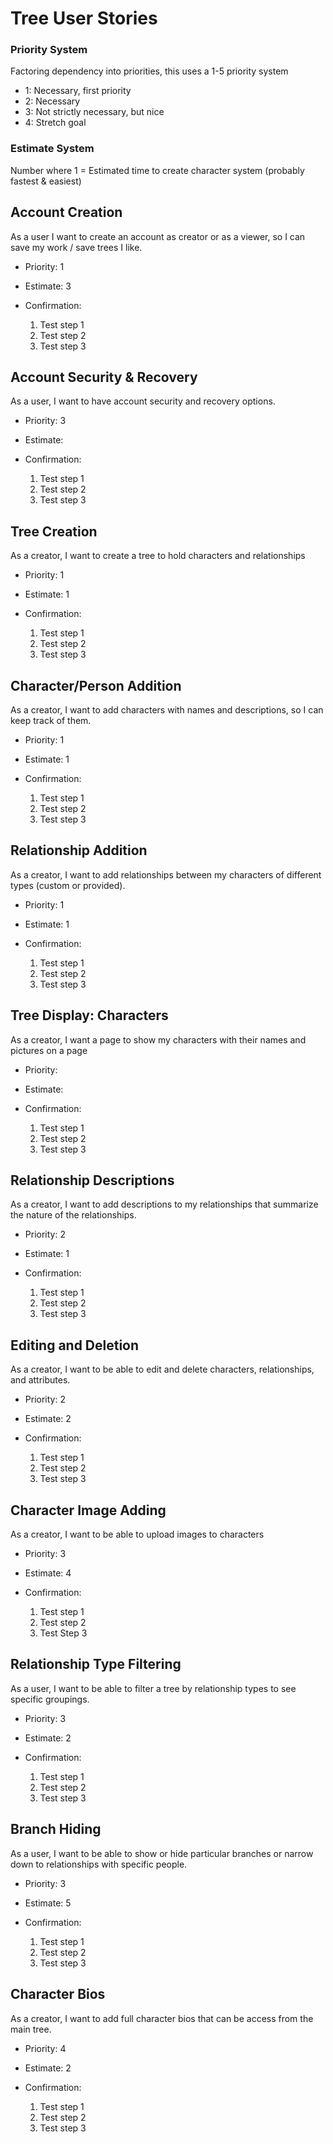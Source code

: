 # Tree User Stories

### Priority System

Factoring dependency into priorities, this uses a 1-5 priority system
- 1: Necessary, first priority
- 2: Necessary
- 3: Not strictly necessary, but nice
- 4: Stretch goal

### Estimate System

Number where 1 =  Estimated time to create character system (probably fastest & easiest)


Account Creation
-----------------------
As a user I want to create an account as creator or as a viewer, so I can save my work / save trees I like.

 - Priority: 1
 - Estimate: 3
 - Confirmation:

   1. Test step 1
   2. Test step 2
   3. Test step 3


Account Security & Recovery
-----------------------
As a user, I want to have account security and recovery options.

 - Priority: 3
 - Estimate:
 - Confirmation:

   1. Test step 1
   2. Test step 2
   3. Test step 3


Tree Creation
-----------------------
As a creator, I want to create a tree to hold characters and relationships

 - Priority: 1
 - Estimate: 1
 - Confirmation:

   1. Test step 1
   2. Test step 2
   3. Test step 3


Character/Person Addition
-----------------------
As a creator, I want to add characters with names and descriptions, so I can keep track of them.

 - Priority: 1
 - Estimate: 1
 - Confirmation:
   
   1. Test step 1
   2. Test step 2
   3. Test step 3
 

Relationship Addition
-----------------------
As a creator, I want to add relationships between my characters  of different types (custom or provided).

 - Priority: 1
 - Estimate: 1
 - Confirmation:

   1. Test step 1
   2. Test step 2
   3. Test step 3


Tree Display: Characters
-----------------------
As a creator, I want a page to show my characters with their names and pictures on a page 

 - Priority: 
 - Estimate:
 - Confirmation:

   1. Test step 1
   2. Test step 2
   3. Test step 3
 

Relationship Descriptions
-----------------------
As a creator, I want to add descriptions to my relationships that summarize the nature of the relationships.

 - Priority: 2
 - Estimate: 1
 - Confirmation: 

   1. Test step 1
   2. Test step 2
   3. Test step 3
 

Editing and Deletion
-----------------------
As a creator, I want to be able to edit and delete characters, relationships, and attributes.

 - Priority: 2
 - Estimate: 2
 - Confirmation:

   1. Test step 1
   2. Test step 2
   3. Test step 3
 

Character Image Adding
-----------------------
As a creator, I want to be able to upload images to characters

 - Priority: 3
 - Estimate: 4
 - Confirmation: 

   1. Test step 1
   2. Test step 2
   3. Test Step 3


Relationship Type Filtering
-----------------------
As a user, I want to be able to filter a tree by relationship types to see specific groupings.

 - Priority: 3
 - Estimate: 2
 - Confirmation: 

   1. Test step 1
   2. Test step 2
   3. Test step 3


Branch Hiding
-----------------------
As a user, I want to be able to show or hide particular branches or narrow down to relationships with specific people.

 - Priority: 3
 - Estimate: 5
 - Confirmation:

   1. Test step 1
   2. Test step 2
   3. Test step 3
 

Character Bios
-----------------------
As a creator, I want to add full character bios that can be access from the main tree.

 - Priority: 4
 - Estimate: 2
 - Confirmation:

   1. Test step 1
   2. Test step 2
   3. Test step 3
 



